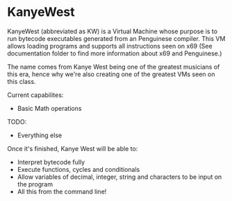 # KanyeWest
KanyeWest (abbreviated as KW) is a Virtual Machine whose purpose is to run bytecode executables generated from an Penguinese compiler. This VM allows loading programs and supports all instructions seen on x69 (See documentation folder to find more information about x69 and Penguinese.)

The name comes from Kanye West being one of the greatest musicians of this era, hence why we're also creating one of the greatest VMs seen on this class.

Current capabilites:
- Basic Math operations

TODO:
- Everything else

Once it's finished, Kanye West will be able to:
- Interpret bytecode fully
- Execute functions, cycles and conditionals
- Allow variables of decimal, integer, string and characters to be input on the program
- All this from the command line!

